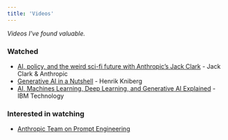 ```yaml
---
title: 'Videos'
---
```


*Videos I've found valuable.*

### Watched
- [AI, policy, and the weird sci-fi future with Anthropic’s Jack Clark](https://www.youtube.com/watch?v=b1-OuHWu88Y) - Jack Clark & Anthropic
- [Generative AI in a Nutshell](https://youtu.be/2IK3DFHRFfw?si=C4YA92jx0yoR3C5w) - Henrik Kniberg
- [AI, Machines Learning, Deep Learning, and Generative AI Explained](https://youtu.be/qYNweeDHiyU?si=lg7xmKVXnOasQvSP) - IBM Technology


### Interested in watching
- [Anthropic Team on Prompt Engineering](https://www.youtube.com/watch?v=T9aRN5JkmL8)